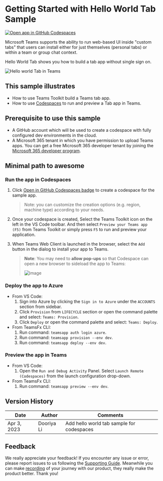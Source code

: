 # Getting Started with Hello World Tab Sample

[![Open app in GitHub Codespaces](https://github.com/codespaces/badge.svg)](https://github.com/codespaces/new?hide_repo_select=true&ref=v3&repo=348288141&machine=standardLinux32gb&location=WestUs2&devcontainer_path=.devcontainer%2Fhello-world-tab-codespaces%2Fdevcontainer.json&resume=1)

Microsoft Teams supports the ability to run web-based UI inside "custom tabs" that users can install either for just themselves (personal tabs) or within a team or group chat context.

Hello World Tab shows you how to build a tab app without single sign on.

![Hello world Tab in Teams](https://learn.microsoft.com/en-us/microsoftteams/platform/assets/images/teams-toolkit-v2/first-tab/tab-app-localdebug.png)

## This sample illustrates
- How to use Teams Toolkit build a Teams tab app.
- How to use [Codespaces](https://github.com/features/codespaces) to run and preview a Tab app in Teams.

## Prerequisite to use this sample
- A GitHub account which will be used to create a codespace with fully configured dev environments in the cloud. 
- A Microsoft 365 tenant in which you have permission to upload Teams apps. You can get a free Microsoft 365 developer tenant by joining the [Microsoft 365 developer program](https://developer.microsoft.com/en-us/microsoft-365/dev-program).

## Minimal path to awesome

### Run the app in Codespaces
1. Click [Open in GitHub Codespaces badge](#getting-started-with-hello-world-tab-sample) to create a codespace for the sample app.

    > Note: you can customize the creation options (e.g. region, machine type) according to your needs.

1. Once your codespace is created, Select the Teams Toolkit icon on the left in the VS Code toolbar. And then select `Preview your Teams app (F5)` from Teams Toolkit or simply press `F5` to run and preview your application.

1. When Teams Web Client is launched in the browser, select the `Add` button in the dialog to install your app to Teams.

   > **Note**: You may need to **allow pop-ups** so that Codespace can open a new browser to sideload the app to Teams:
   >
   > ![image](https://user-images.githubusercontent.com/10163840/225506097-18d04d70-ea4c-4a10-bde4-9d38654a2e72.png)

### Deploy the app to Azure
- From VS Code: 
    1. Sign into Azure by clicking the `Sign in to Azure` under the `ACCOUNTS` section from sidebar.
    1. Click `Provision` from `LIFECYCLE` section or open the command palette and select: `Teams: Provision`.
    1. Click `Deploy` or open the command palette and select: `Teams: Deploy`.
- From TeamsFx CLI:
    1. Run command: `teamsapp auth login azure`.
    1. Run command: `teamsapp provision --env dev`.
    1. Run command: `teamsapp deploy --env dev`.

### Preview the app in Teams
- From VS Code: 
    1. Open the `Run and Debug Activity` Panel. Select `Launch Remote (Codespaces)` from the launch configuration drop-down.
- From TeamsFx CLI:
    1. Run command: `teamsapp preview --env dev`.

## Version History
|Date| Author| Comments|
|---|---|---|
|Apr 3, 2023| Dooriya Li | Add hello world tab sample for codespaces |

## Feedback
We really appreciate your feedback! If you encounter any issue or error, please report issues to us following the [Supporting Guide](https://github.com/OfficeDev/TeamsFx-Samples/blob/dev/SUPPORT.md). Meanwhile you can make [recording](https://aka.ms/teamsfx-record) of your journey with our product, they really make the product better. Thank you!

